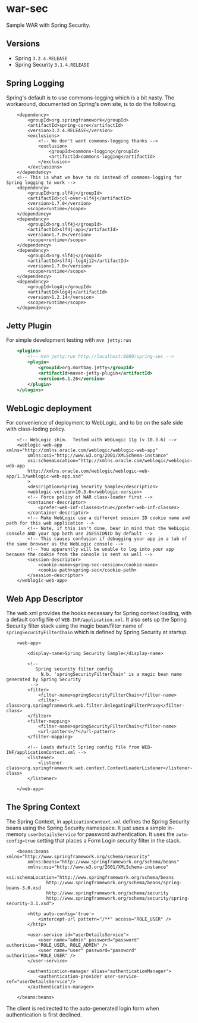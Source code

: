 war-sec
=======

Sample WAR with Spring Security.

Versions
--------

* Spring `3.2.4.RELEASE`
* Spring Security `3.1.4.RELEASE`

Spring Logging
--------------

Spring's default is to use commons-logging which is a bit nasty.  The workaround, documented on Spring's own site, is to do the following.

        <dependency>
            <groupId>org.springframework</groupId>
            <artifactId>spring-core</artifactId>
            <version>3.2.4.RELEASE</version>
            <exclusions>
                <!-- We don't want commons-logging thanks -->
                <exclusion>
                    <groupId>commons-logging</groupId>
                    <artifactId>commons-logging</artifactId>
                </exclusion>
            </exclusions>
        </dependency>
        <!-- This is what we have to do instead of commons-logging for Spring logging to work -->
        <dependency>
            <groupId>org.slf4j</groupId>
            <artifactId>jcl-over-slf4j</artifactId>
            <version>1.7.0</version>
            <scope>runtime</scope>
        </dependency>
        <dependency>
            <groupId>org.slf4j</groupId>
            <artifactId>slf4j-api</artifactId>
            <version>1.7.0</version>
            <scope>runtime</scope>
        </dependency>
        <dependency>
            <groupId>org.slf4j</groupId>
            <artifactId>slf4j-log4j12</artifactId>
            <version>1.7.0</version>
            <scope>runtime</scope>
        </dependency>
        <dependency>
            <groupId>log4j</groupId>
            <artifactId>log4j</artifactId>
            <version>1.2.14</version>
            <scope>runtime</scope>
        </dependency>

Jetty Plugin
------------

For simple development testing with `mvn jetty:run`

```xml
    <plugins>
        <!-- mvn jetty:run http://localhost:8080/spring-sec -->
        <plugin>
            <groupId>org.mortbay.jetty</groupId>
            <artifactId>maven-jetty-plugin</artifactId>
            <version>6.1.26</version>
        </plugin>
    </plugins>
```

WebLogic deployment
-------------------

For convenience of deployment to WebLogic, and to be on the safe side with class-loding policy.

		<!-- WebLogic shim.  Tested with WebLogic 11g (v 10.3.6) -->
		<weblogic-web-app xmlns="http://xmlns.oracle.com/weblogic/weblogic-web-app"
		    xmlns:xsi="http://www.w3.org/2001/XMLSchema-instance"
		    xsi:schemaLocation="http://xmlns.oracle.com/weblogic/weblogic-web-app
		    http://xmlns.oracle.com/weblogic/weblogic-web-app/1.3/weblogic-web-app.xsd"
		    >
		    <description>Spring Security Sample</description>
		    <weblogic-version>10.3.6</weblogic-version>
		    <!-- Force policy of WAR class-loader first -->
		    <container-descriptor>
		        <prefer-web-inf-classes>true</prefer-web-inf-classes>
		    </container-descriptor>
		    <!-- Make WebLogic use a different session ID cookie name and path for this web application -->
		    <!-- Note, if this isn't done, bear in mind that the WebLogic console AND your app both use JSESSIONID by default -->
		    <!-- This causes confusion if debugging your app in a tab of the same browser as the WebLogic console -->
		    <!-- You apparently will be unable to log into your app because the cookie from the console is sent as well -->
		    <session-descriptor>
		        <cookie-name>spring-sec-session</cookie-name>
		        <cookie-path>spring-sec</cookie-path>
		    </session-descriptor>
		</weblogic-web-app>
		
Web App Descriptor
------------------

The web.xml provides the hooks necessary for Spring context loading, with a default config file of `WEB-INF/application.xml`.  It also sets up the 
Spring Security filter stack using the magic bean/filter name of `springSecurityFilterChain` which is defined by Spring Security at startup.

		<web-app>

		    <display-name>Spring Security Sample</display-name>

		    <!--
		       Spring security filter config
		         N.b. 'springSecurityFilterChain' is a magic bean name generated by Spring Security
		     -->
		    <filter>
		        <filter-name>springSecurityFilterChain</filter-name>
		        <filter-class>org.springframework.web.filter.DelegatingFilterProxy</filter-class>
		    </filter>
		    <filter-mapping>
		        <filter-name>springSecurityFilterChain</filter-name>
		        <url-pattern>/*</url-pattern>
		    </filter-mapping>

		    <!-- Loads default Spring config file from WEB-INF/applicationContext.xml -->
		    <listener>
		        <listener-class>org.springframework.web.context.ContextLoaderListener</listener-class>
		    </listener>

		</web-app>
		
The Spring Context
------------------

The Spring Context, in `applicationContext.xml` defines the Spring Security beans using the Spring Security namespace.  It just uses a simple in-memory `userDetailsService` for password authentication.  It uses the `auto-config=true` setting that places a Form Login security filter in the stack.  

		<beans:beans xmlns="http://www.springframework.org/schema/security"
		    xmlns:beans="http://www.springframework.org/schema/beans"
		    xmlns:xsi="http://www.w3.org/2001/XMLSchema-instance"
		    xsi:schemaLocation="http://www.springframework.org/schema/beans
		           http://www.springframework.org/schema/beans/spring-beans-3.0.xsd
		           http://www.springframework.org/schema/security
		           http://www.springframework.org/schema/security/spring-security-3.1.xsd">

		    <http auto-config='true'>
		        <intercept-url pattern="/**" access="ROLE_USER" />
		    </http>

		    <user-service id="userDetailsService">
		        <user name="admin" password="password" authorities="ROLE_USER, ROLE_ADMIN" />
		        <user name="user" password="password" authorities="ROLE_USER" />
		    </user-service>

		    <authentication-manager alias="authenticationManager">
		        <authentication-provider user-service-ref="userDetailsService"/>
		    </authentication-manager>

		</beans:beans>

The client is redirected to the auto-generated login form when authentication is first declined.









